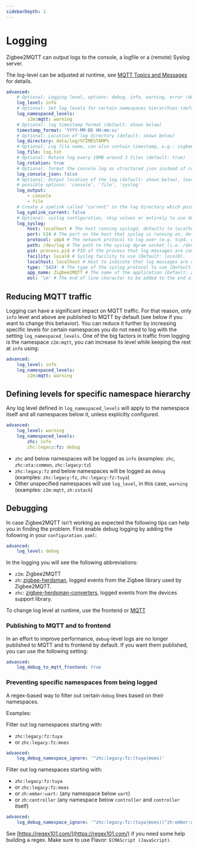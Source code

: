 ```yaml
---
sidebarDepth: 1
---
```


# Logging

Zigbee2MQTT can output logs to the console, a logfile or a (remote) Syslog server.

The log-level can be adjusted at runtime, see [MQTT Topics and Messages](../usage/mqtt_topics_and_messages.md#zigbee2mqtt-bridge-request) for details.

```yaml
advanced:
    # Optional: Logging level, options: debug, info, warning, error (default: info)
    log_level: info
    # Optional: Set log levels for certain namespaces hierarchies (default: {})
    log_namespaced_levels:
        z2m:mqtt: warning
    # Optional: log timestamp format (default: shown below)
    timestamp_format: 'YYYY-MM-DD HH:mm:ss'
    # Optional: Location of log directory (default: shown below)
    log_directory: data/log/%TIMESTAMP%
    # Optional: Log file name, can also contain timestamp, e.g.: zigbee2mqtt_%TIMESTAMP%.log (default: shown below)
    log_file: log.txt
    # Optional: Rotate log every 10MB around 3 files (default: true)
    log_rotation: true
    # Optional: format the console log as structured json instead of colored terminal output.
    log_console_json: false
    # Optional: Output location of the log (default: shown below), leave empty to suppress logging (log_output: [])
    # possible options: 'console', 'file', 'syslog'
    log_output:
        - console
        - file
    # Create a symlink called "current" in the log directory which points to the latests log directory. (default: false)
    log_symlink_current: false
    # Optional: syslog configuration, skip values or entirely to use defaults. Only use when 'syslog' in 'log_output' (see above)
    log_syslog:
        host: localhost # The host running syslogd, defaults to localhost.
        port: 514 # The port on the host that syslog is running on, defaults to syslogd's default port.
        protocol: udp4 # The network protocol to log over (e.g. tcp4, udp4, tls4, unix, unix-connect, etc).
        path: /dev/log # The path to the syslog dgram socket (i.e. /dev/log or /var/run/syslog for OS X).
        pid: process.pid # PID of the process that log messages are coming from (Default process.pid).
        facility: local0 # Syslog facility to use (Default: local0).
        localhost: localhost # Host to indicate that log messages are coming from (Default: localhost).
        type: '5424' # The type of the syslog protocol to use (Default: BSD, also valid: 5424).
        app_name: Zigbee2MQTT # The name of the application (Default: Zigbee2MQTT).
        eol: '\n' # The end of line character to be added to the end of the message (Default: Message without modifications).
```

## Reducing MQTT traffic

Logging can have a significant impact on MQTT traffic. For that reason, only `info` level and above are published to MQTT by default (see below if you want to change this behavior). You can reduce it further by increasing specific levels for certain namespaces you do not need to log with the setting `log_namespaced_levels`. One of the big factors in traffic from logging is the namespace `z2m:mqtt`, you can increase its level while keeping the rest at `info` using:

```yaml
advanced:
    log_level: info
    log_namespaced_levels:
        z2m:mqtt: warning
```

## Defining levels for specific namespace hierarchy

Any log level defined in `log_namespaced_levels` will apply to the namespace itself and all namespaces below it, unless explicitly configured.

```yaml
advanced:
    log_level: warning
    log_namespaced_levels:
        zhc: info
        zhc:legacy:fz: debug
```

- `zhc` and below namespaces will be logged as `info` (examples: `zhc`, `zhc:ota:common`, `zhc:legacy:tz`)
- `zhc:legacy:fz` and below namespaces will be logged as `debug` (examples: `zhc:legacy:fz`, `zhc:legacy:fz:tuya`)
- Other unspecified namespaces will use `log_level`, in this case, `warning` (examples: `z2m:mqtt`, `zh:zstack`)

## Debugging

In case Zigbee2MQTT isn't working as expected the following tips can help you in finding the problem.
First enable debug logging by adding the following in your `configuration.yaml`:

```yaml
advanced:
    log_level: debug
```

In the logging you will see the following abbreviations:

- `z2m`: Zigbee2MQTT
- `zh`: [zigbee-herdsman](https://github.com/koenkk/zigbee-herdsman), logged events from the Zigbee library used by Zigbee2MQTT.
- `zhc`: [zigbee-herdsman-converters](https://github.com/koenkk/zigbee-herdsman-converters), logged events from the devices support library.

To change log level at runtime, use the frontend or [MQTT](../usage/mqtt_topics_and_messages.md)

### Publishing to MQTT and to frontend

In an effort to improve performance, `debug`-level logs are no longer published to MQTT and to frontend by default. If you want them published, you can use the following setting:

```yaml
advanced:
    log_debug_to_mqtt_frontend: true
```

### Preventing specific namespaces from being logged

A regex-based way to filter out certain `debug` lines based on their namespaces.

Examples:

Filter out log namespaces starting with:

- `zhc:legacy:fz:tuya`
- or `zhc:legacy:fz:moes`

```yaml
advanced:
    log_debug_namespace_ignore: '^zhc:legacy:fz:(tuya|moes)'
```

Filter out log namespaces starting with:

- `zhc:legacy:fz:tuya`
- or `zhc:legacy:fz:moes`
- or `zh:ember:uart:` (any namespace below `uart`)
- or `zh:controller` (any namespace below `controller` and `controller` itself)

```yaml
advanced:
    log_debug_namespace_ignore: '^zhc:legacy:fz:(tuya|moes)|^zh:ember:uart:|^zh:controller'
```

See [https://regex101.com/](https://regex101.com/) if you need some help building a regex. Make sure to use Flavor: `ECMAScript (JavaScript)`.
